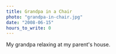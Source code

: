 ```yaml
---
title: Grandpa in a Chair
photo: "grandpa-in-chair.jpg"
date: "2008-06-15"
hours_to_write: 0
---
```


My grandpa relaxing at my parent's house. 
